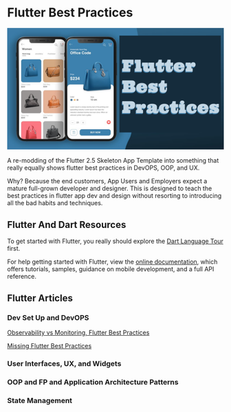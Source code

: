 # Flutter Best Practices

![Best Practices](./media/flutter-best-practices.png)

A re-modding of the Flutter 2.5 Skeleton App Template into something that really equally shows flutter best practices in DevOPS, OOP, and UX.

Why? Because the end customers, App Users and Employers expect a mature full-grown developer and designer. This is designed to teach the best practices in flutter app dev and design without resorting to introducing all the bad habits and techniques.

## Flutter And Dart Resources

To get started with Flutter, you really should explore the [Dart Language Tour](https://dart.dev/guides/language/language-tour) first.

For help getting started with Flutter, view the [online documentation](https://flutter.dev/docs), which offers tutorials, samples, guidance on mobile development, and a full API reference.

## Flutter Articles

### Dev Set Up and DevOPS

[Observability vs Monitoring, Flutter Best Practices](https://medium.com/p/observability-vs-monitoring-flutter-best-practices-831dae7b4ad8)

[Missing Flutter Best Practices](https://medium.com/geekculture/missing-flutter-best-practices-72a1fa684d09)

### User Interfaces, UX, and Widgets

### OOP and FP and Application Architecture Patterns

### State Management
